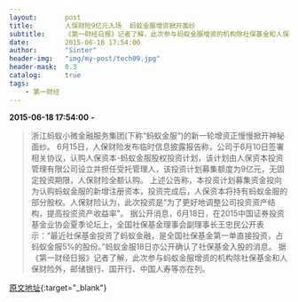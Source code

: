 ```yaml
---
layout:       post
title:        人保财险9亿元入场  蚂蚁金服增资掀开面纱
subtitle:     《第一财经日报》记者了解，此次参与蚂蚁金服增资的机构除社保基金和人保财险外，邮储银行、国开行、中国人寿等亦在列。
date:         2015-06-18 17:54:00
author:       "Sinter"
header-img:   "img/my-post/tech09.jpg"
header-mask:  0.3
catalog:      true
tags:
    - 第一财经
---
```


**2015-06-18 17:54:00**  **-**

> 浙江蚂蚁小微金融服务集团(下称“蚂蚁金服”)的新一轮增资正慢慢掀开神秘面纱。
6月15日，人保财险发布临时信息披露报告称，公司于6月10日签署相关协议，认购人保资本-蚂蚁金服股权投资计划，该计划由人保资本投资管理有限公司设立并担任受托管理人，该投资计划募集额度为9亿元，无固定投资期限，人保财险全额认购。
上述公告称，本投资计划募集资金投向为认购蚂蚁金服的新增注册资本，投资完成后，人保资本将持有蚂蚁金服的部分股权。人保财险认为，此次投资是“为了更好地调整公司投资资产结构，提高投资资产收益率”。
据公开消息，6月18日，在2015中国证券投资基金业协会夏季论坛上，全国社保基金理事会副理事长王忠民公开表示：“最近社保基金投资了蚂蚁金融，是全国社保基金第一单直接投资，占蚂蚁金服5%的股份。”蚂蚁金服18日亦公开确认了社保基金入股的消息。
据《第一财经日报》记者了解，此次参与蚂蚁金服增资的机构除社保基金和人保财险外，邮储银行、国开行、中国人寿等亦在列。


[原文地址](http://www.yicai.com/news/4634157.html){:target="_blank"}


